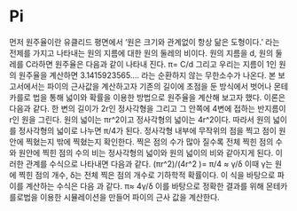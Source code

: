 # Pi
먼저 원주율이란 유클리드 평면에서 ‘원은 크기와 관계없이 항상 닮은 도형이다.’ 라는 전제를 가지고 나타내는 원의 지름에 대한 원의 둘레의 비이다. 원의 지름을 d, 원의 둘레를 C라하면 원주율은 다음과 같이 나타내 진다.
π=  C/d
그리고 우리는 지름이 1인 원의 원주율을 계산하면 3.1415923565…. 라는 순환하지 않는 무한소수가 나온다. 
본 보고서에서는 파이의 근사값을 계산하고자 기존의 길이에 초점을 둔 방식에서 벗어나 몬테카를로 법을 통해 넓이와 확률을 이용한 방법으로 원주율을 계산해 보고자 했다. 이론은 다음과 같다.
	한 변의 길이가 2r인 정사각형을 그리고 그 안쪽에 4변에 접하는 반지름이 r인 원을 그린다.
	원의 넓이는 πr^2이고 정사각형의 넓이는 4r^2이다. 따라서 원의 넓이를 정사각형의 넓이로 나누면 π/4가 된다.
	정사각형 내부에 무작위의 점을 찍고 점이 원 안에 찍혔는지 밖에 찍혔는지 확인한다.
	찍은 점의 수가 많아 질수록 전체 찍힌 점의 수와 원안에 찍힌 점의 수의 비는 정사각형의 넓이와 원의 넓이의 비와 같아지게 된다.
이러한 관계를 수식으로 나타내면 다음과 같다. 
(πr^2)/(4r^2 )=  π/4  ≈  γ/δ
이때 γ는 원에 찍힌 점의 개수, δ는 전체 찍은 점의 개수로 기하학적 확률이다. 이 식을 바탕으로 파이를 계산하는 수식은 다음 과 같다.
π≈  4γ/δ
이를 바탕으로 정확한 결과를 위해 몬테카를로법을 이용한 시뮬레이션을 만들어 파이의 근사 값을 계산한다.
